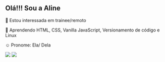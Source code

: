 <h2> Olá!!! Sou a Aline </h2>
<p> 👀 Estou interessada em trainee/remoto </p>
<p> 🌱 Aprendendo HTML, CSS, Vanilla JavaScript, Versionamento de código e Linux</p>
<p> ☺️ Pronome: Ela/ Dela</p>
  
 
<div> 
  <a href="https://www.linkedin.com/in/aline-martins-3b874b1a4/" target="_blank"><img src="https://img.shields.io/badge/-LinkedIn-%230077B5?style=for-the-badge&logo=linkedin&logoColor=white" target="_blank"></a> 
  <a href = "mailto:contatomartinsaline@gmail.com"><img src="https://img.shields.io/badge/-Gmail-%23333?style=for-the-badge&logo=gmail&logoColor=white" target="_blank"></a>
</div>
